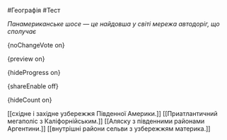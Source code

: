 #Географія #Тест

*Панамериканське шосе — це найдовша у світі мережа автодоріг, що сполучає*

{noChangeVote on}

{preview on}

{hideProgress on}

{shareEnable off}

{hideCount on}

[[східне і західне узбережжя Південної Америки.]]
[[Приатлантичний мегаполіс з Каліфорнійським.]]
[[Аляску з південними районами Аргентини.]]
[[внутрішні райони сельви з узбережжям материка.]]
